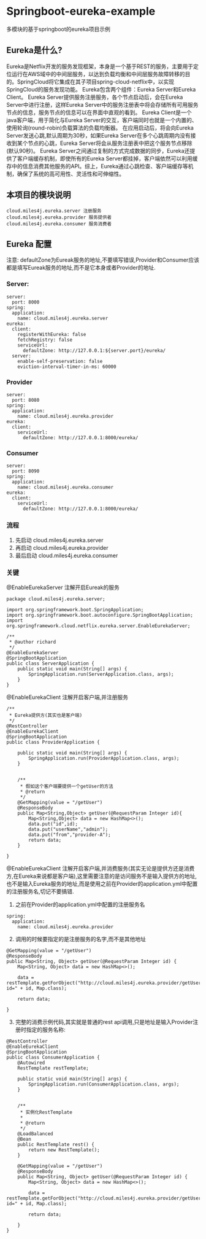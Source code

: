 # Springboot-eureka-example
多模块的基于springboot的eureka项目示例

## Eureka是什么?

Eureka是Netflix开发的服务发现框架，本身是一个基于REST的服务，主要用于定位运行在AWS域中的中间层服务，以达到负载均衡和中间层服务故障转移的目的。SpringCloud将它集成在其子项目spring-cloud-netflix中，以实现SpringCloud的服务发现功能。
Eureka包含两个组件：Eureka Server和Eureka Client。
Eureka Server提供服务注册服务，各个节点启动后，会在Eureka Server中进行注册，这样Eureka Server中的服务注册表中将会存储所有可用服务节点的信息，服务节点的信息可以在界面中直观的看到。
Eureka Client是一个java客户端，用于简化与Eureka Server的交互，客户端同时也就是一个内置的、使用轮询(round-robin)负载算法的负载均衡器。
在应用启动后，将会向Eureka Server发送心跳,默认周期为30秒，如果Eureka Server在多个心跳周期内没有接收到某个节点的心跳，Eureka Server将会从服务注册表中把这个服务节点移除(默认90秒)。
Eureka Server之间通过复制的方式完成数据的同步，Eureka还提供了客户端缓存机制，即使所有的Eureka Server都挂掉，客户端依然可以利用缓存中的信息消费其他服务的API。综上，Eureka通过心跳检查、客户端缓存等机制，确保了系统的高可用性、灵活性和可伸缩性。

## 本项目的模块说明
```
cloud.miles4j.eureka.server 注册服务
cloud.miles4j.eureka.provider 服务提供者
cloud.miles4j.eureka.consumer 服务消费者
```

## Eureka 配置
注意: defaultZone为Eureak服务的地址,不要填写错误,Provider和Consumer应该都是填写Eureak服务的地址,而不是它本身或者Provider的地址.

### Server:

```
server:
  port: 8000
spring:
  application:
    name: cloud.miles4j.eureka.server
eureka:
  client:
    registerWithEureka: false
    fetchRegistry: false
    serviceUrl:
      defaultZone: http://127.0.0.1:${server.port}/eureka/
  server:
    enable‐self‐preservation: false
    eviction‐interval‐timer‐in‐ms: 60000
```

### Provider
```
server:
  port: 8080
spring:
  application:
    name: cloud.miles4j.eureka.provider
eureka:
  client:
    serviceUrl:
      defaultZone: http://127.0.0.1:8000/eureka/
```

### Consumer
```
server:
  port: 8090
spring:
  application:
    name: cloud.miles4j.eureka.consumer
eureka:
  client:
    serviceUrl:
      defaultZone: http://127.0.0.1:8000/eureka/
```

### 流程
1. 先启动 cloud.miles4j.eureka.server
2. 再启动 cloud.miles4j.eureka.provider
3. 最后启动 cloud.miles4j.eureka.consumer

### 关键
@EnableEurekaServer 注解开启Eureak的服务

```
package cloud.miles4j.eureka.server;

import org.springframework.boot.SpringApplication;
import org.springframework.boot.autoconfigure.SpringBootApplication;
import org.springframework.cloud.netflix.eureka.server.EnableEurekaServer;

/**
 * @author richard
 */
@EnableEurekaServer
@SpringBootApplication
public class ServerApplication {
    public static void main(String[] args) {
        SpringApplication.run(ServerApplication.class, args);
    }
}
```

@EnableEurekaClient 注解开启客户端,并注册服务

```
/**
 * Eureka提供方(其实也是客户端)
 */
@RestController
@EnableEurekaClient
@SpringBootApplication
public class ProviderApplication {

    public static void main(String[] args) {
        SpringApplication.run(ProviderApplication.class, args);
    }


    /**
     * 假如这个客户端要提供一个getUser的方法
     * @return
     */
    @GetMapping(value = "/getUser")
    @ResponseBody
    public Map<String,Object> getUser(@RequestParam Integer id){
        Map<String,Object> data = new HashMap<>();
        data.put("id",id);
        data.put("userName","admin");
        data.put("from","provider-A");
        return data;
    }

}
```

@EnableEurekaClient 注解开启客户端,并消费服务(其实无论是提供方还是消费方,在Eureka来说都是客户端),这里需要注意的是访问服务不是输入提供方的地址,也不是输入Eureka服务的地址,而是使用之前在Provider的application.yml中配置的注册服务名,切记不要搞错.
1. 之前在Provider的application.yml中配置的注册服务名
```
spring:
  application:
    name: cloud.miles4j.eureka.provider
```

2. 调用的时候要指定的是注册服务的名字,而不是其他地址
```
@GetMapping(value = "/getUser")
@ResponseBody
public Map<String, Object> getUser(@RequestParam Integer id) {
    Map<String, Object> data = new HashMap<>();

    data = restTemplate.getForObject("http://cloud.miles4j.eureka.provider/getUser?id=" + id, Map.class);

    return data;

}
```

3. 完整的消费示例代码,其实就是普通的rest api调用,只是地址是输入Provider注册时指定的服务名称:
```
@RestController
@EnableEurekaClient
@SpringBootApplication
public class ConsumerApplication {
    @Autowired
    RestTemplate restTemplate;

    public static void main(String[] args) {
        SpringApplication.run(ConsumerApplication.class, args);
    }


    /**
     * 实例化RestTemplate
     *
     * @return
     */
    @LoadBalanced
    @Bean
    public RestTemplate rest() {
        return new RestTemplate();
    }

    @GetMapping(value = "/getUser")
    @ResponseBody
    public Map<String, Object> getUser(@RequestParam Integer id) {
        Map<String, Object> data = new HashMap<>();

        data = restTemplate.getForObject("http://cloud.miles4j.eureka.provider/getUser?id=" + id, Map.class);

        return data;

    }
}
```
